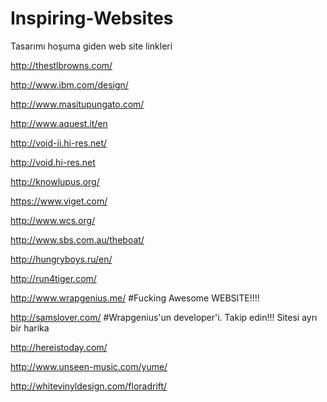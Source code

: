 # Inspiring-Websites
Tasarımı hoşuma giden web site linkleri


http://thestlbrowns.com/

http://www.ibm.com/design/

http://www.masitupungato.com/

http://www.aquest.it/en

http://void-ii.hi-res.net/

http://void.hi-res.net

http://knowlupus.org/

https://www.viget.com/

http://www.wcs.org/

http://www.sbs.com.au/theboat/

http://hungryboys.ru/en/

http://run4tiger.com/

http://www.wrapgenius.me/ #Fucking Awesome WEBSITE!!!!

http://samslover.com/ #Wrapgenius'un developer'i. Takip edin!!! Sitesi ayrı bir harika

http://hereistoday.com/

http://www.unseen-music.com/yume/

http://whitevinyldesign.com/floradrift/
